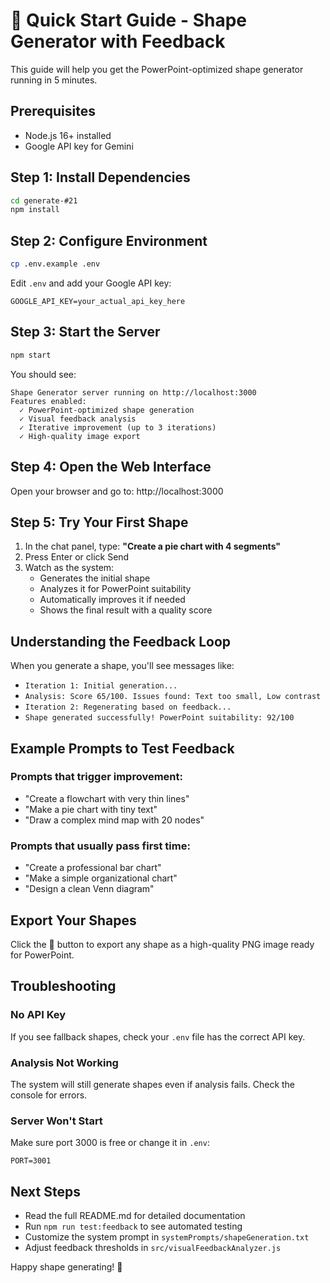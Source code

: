 # 🚀 Quick Start Guide - Shape Generator with Feedback

This guide will help you get the PowerPoint-optimized shape generator running in 5 minutes.

## Prerequisites
- Node.js 16+ installed
- Google API key for Gemini

## Step 1: Install Dependencies
```bash
cd generate-#21
npm install
```

## Step 2: Configure Environment
```bash
cp .env.example .env
```

Edit `.env` and add your Google API key:
```
GOOGLE_API_KEY=your_actual_api_key_here
```

## Step 3: Start the Server
```bash
npm start
```

You should see:
```
Shape Generator server running on http://localhost:3000
Features enabled:
  ✓ PowerPoint-optimized shape generation
  ✓ Visual feedback analysis
  ✓ Iterative improvement (up to 3 iterations)
  ✓ High-quality image export
```

## Step 4: Open the Web Interface
Open your browser and go to: http://localhost:3000

## Step 5: Try Your First Shape

1. In the chat panel, type: **"Create a pie chart with 4 segments"**
2. Press Enter or click Send
3. Watch as the system:
   - Generates the initial shape
   - Analyzes it for PowerPoint suitability
   - Automatically improves it if needed
   - Shows the final result with a quality score

## Understanding the Feedback Loop

When you generate a shape, you'll see messages like:
- `Iteration 1: Initial generation...`
- `Analysis: Score 65/100. Issues found: Text too small, Low contrast`
- `Iteration 2: Regenerating based on feedback...`
- `Shape generated successfully! PowerPoint suitability: 92/100`

## Example Prompts to Test Feedback

### Prompts that trigger improvement:
- "Create a flowchart with very thin lines" 
- "Make a pie chart with tiny text"
- "Draw a complex mind map with 20 nodes"

### Prompts that usually pass first time:
- "Create a professional bar chart"
- "Make a simple organizational chart"
- "Design a clean Venn diagram"

## Export Your Shapes

Click the 💾 button to export any shape as a high-quality PNG image ready for PowerPoint.

## Troubleshooting

### No API Key
If you see fallback shapes, check your `.env` file has the correct API key.

### Analysis Not Working
The system will still generate shapes even if analysis fails. Check the console for errors.

### Server Won't Start
Make sure port 3000 is free or change it in `.env`:
```
PORT=3001
```

## Next Steps

- Read the full README.md for detailed documentation
- Run `npm run test:feedback` to see automated testing
- Customize the system prompt in `systemPrompts/shapeGeneration.txt`
- Adjust feedback thresholds in `src/visualFeedbackAnalyzer.js`

Happy shape generating! 🎨